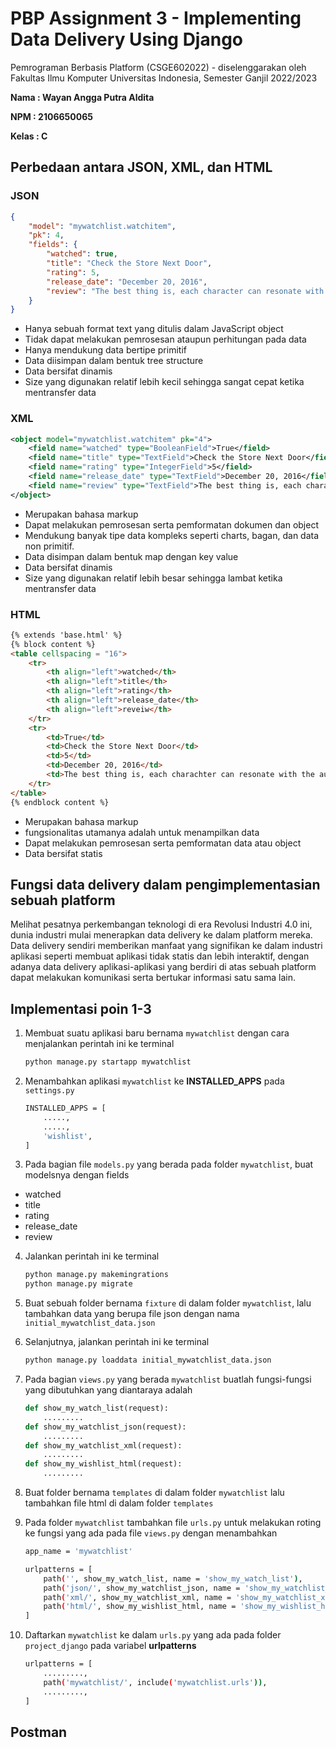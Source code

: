 
# PBP Assignment 3 - Implementing Data Delivery Using Django

Pemrograman Berbasis Platform (CSGE602022) - diselenggarakan oleh 
Fakultas Ilmu Komputer Universitas Indonesia, Semester Ganjil 2022/2023

**Nama  : Wayan Angga Putra Aldita**

**NPM   : 2106650065**

**Kelas : C**

## Perbedaan antara JSON, XML, dan HTML

### JSON

```json
{
    "model": "mywatchlist.watchitem",
    "pk": 4,
    "fields": {
        "watched": true,
        "title": "Check the Store Next Door",
        "rating": 5,
        "release_date": "December 20, 2016",
        "review": "The best thing is, each character can resonate with the audience in some way."
    }
}
```
- Hanya sebuah format text yang ditulis dalam JavaScript object
- Tidak dapat melakukan pemrosesan ataupun perhitungan pada data
- Hanya mendukung data bertipe primitif
- Data diisimpan dalam bentuk tree structure
- Data bersifat dinamis
- Size yang digunakan relatif lebih kecil sehingga sangat cepat ketika mentransfer data


### XML

```xml
<object model="mywatchlist.watchitem" pk="4">
    <field name="watched" type="BooleanField">True</field>
    <field name="title" type="TextField">Check the Store Next Door</field>
    <field name="rating" type="IntegerField">5</field>
    <field name="release_date" type="TextField">December 20, 2016</field>
    <field name="review" type="TextField">The best thing is, each character can resonate with the audience in some way.</field>
</object>
```

- Merupakan bahasa markup
- Dapat melakukan pemrosesan serta pemformatan dokumen dan object
- Mendukung banyak tipe data kompleks seperti charts, bagan, dan data non primitif.
- Data disimpan dalam bentuk map dengan key value
- Data bersifat dinamis
- Size yang digunakan relatif lebih besar sehingga lambat ketika mentransfer data


### HTML

```html
{% extends 'base.html' %}
{% block content %}
<table cellspacing = "16">
    <tr>
        <th align="left">watched</th>
        <th align="left">title</th>
        <th align="left">rating</th>
        <th align="left">release_date</th>
        <th align="left">reveiw</th>
    </tr>
    <tr>
        <td>True</td>
        <td>Check the Store Next Door</td>
        <td>5</td>
        <td>December 20, 2016</td>
        <td>The best thing is, each charachter can resonate with the audience in some way.</td>
    </tr>
</table>
{% endblock content %}
```

- Merupakan bahasa markup
- fungsionalitas utamanya adalah untuk menampilkan data
- Dapat melakukan pemrosesan serta pemformatan data atau object
- Data bersifat statis


## Fungsi data delivery dalam pengimplementasian sebuah platform
Melihat pesatnya perkembangan teknologi di era Revolusi Industri 4.0 ini, dunia industri mulai menerapkan 
data delivery ke dalam platform mereka. Data delivery sendiri memberikan manfaat yang signifikan ke dalam 
industri aplikasi seperti membuat aplikasi tidak statis dan lebih interaktif, dengan adanya data delivery 
aplikasi-aplikasi yang berdiri di atas sebuah platform dapat melakukan komunikasi serta bertukar informasi 
satu sama lain.

## Implementasi poin 1-3
1. Membuat suatu aplikasi baru bernama `mywatchlist` dengan cara menjalankan perintah ini ke terminal
    ```bash
    python manage.py startapp mywatchlist
    ```

2. Menambahkan aplikasi `mywatchlist` ke **INSTALLED_APPS** pada `settings.py`
    ```bash
    INSTALLED_APPS = [
        .....,
        .....,
        'wishlist',
    ]
    ```

3. Pada bagian file `models.py` yang berada pada folder `mywatchlist`, buat modelsnya dengan fields
- watched
- title
- rating
- release_date
- review

4. Jalankan perintah ini ke terminal
    ```bash
    python manage.py makemingrations
    python manage.py migrate
    ```

5. Buat sebuah folder bernama `fixture` di dalam folder `mywatchlist`, lalu tambahkan data yang berupa file json dengan nama `initial_mywatchlist_data.json`

6. Selanjutnya, jalankan perintah ini ke terminal
    ```bash
    python manage.py loaddata initial_mywatchlist_data.json
    ```

7. Pada bagian `views.py` yang berada `mywatchlist` buatlah fungsi-fungsi yang dibutuhkan yang diantaraya adalah
    ```python
    def show_my_watch_list(request):
        .........
    def show_my_watchlist_json(request):
        .........
    def show_my_watchlist_xml(request):
        .........
    def show_my_wishlist_html(request):
        .........
    ```

8. Buat folder bernama `templates` di dalam folder `mywatchlist` lalu tambahkan file html di dalam folder `templates`


9. Pada folder `mywatchlist` tambahkan file `urls.py` untuk melakukan roting ke fungsi yang ada pada file `views.py` dengan menambahkan
    ```bash
    app_name = 'mywatchlist'

    urlpatterns = [
        path('', show_my_watch_list, name = 'show_my_watch_list'),
        path('json/', show_my_watchlist_json, name = 'show_my_watchlist_json'),
        path('xml/', show_my_watchlist_xml, name = 'show_my_watchlist_xml'),
        path('html/', show_my_wishlist_html, name = 'show_my_wishlist_html'),
    ]
    ```

10. Daftarkan `mywatchlist` ke dalam `urls.py` yang ada pada folder `project_django` pada variabel **urlpatterns**
    ```bash
    urlpatterns = [
        .........,
        path('mywatchlist/', include('mywatchlist.urls')),
        .........,
    ]
    ```

## Postman